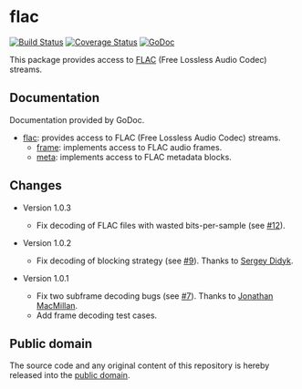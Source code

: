 # flac

[![Build Status](https://travis-ci.org/mewkiz/flac.svg?branch=master)](https://travis-ci.org/mewkiz/flac)
[![Coverage Status](https://img.shields.io/coveralls/mewkiz/flac.svg)](https://coveralls.io/r/mewkiz/flac?branch=master)
[![GoDoc](https://godoc.org/gopkg.in/mewkiz/flac.v1?status.svg)](https://godoc.org/gopkg.in/mewkiz/flac.v1)

This package provides access to [FLAC][1] (Free Lossless Audio Codec) streams.

[1]: http://flac.sourceforge.net/format.html

## Documentation

Documentation provided by GoDoc.

- [flac]: provides access to FLAC (Free Lossless Audio Codec) streams.
    - [frame][flac/frame]: implements access to FLAC audio frames.
    - [meta][flac/meta]: implements access to FLAC metadata blocks.

[flac]: http://godoc.org/gopkg.in/mewkiz/flac.v1
[flac/frame]: http://godoc.org/gopkg.in/mewkiz/flac.v1/frame
[flac/meta]: http://godoc.org/gopkg.in/mewkiz/flac.v1/meta

## Changes

* Version 1.0.3
    - Fix decoding of FLAC files with wasted bits-per-sample (see [#12](https://github.com/mewkiz/flac/issues/12)).

* Version 1.0.2
    - Fix decoding of blocking strategy (see [#9](https://github.com/mewkiz/flac/pull/9)). Thanks to [Sergey Didyk](https://github.com/sdidyk).

* Version 1.0.1
    - Fix two subframe decoding bugs (see [#7](https://github.com/mewkiz/flac/pull/7)). Thanks to [Jonathan MacMillan](https://github.com/perotinus).
    - Add frame decoding test cases.

## Public domain

The source code and any original content of this repository is hereby released into the [public domain].

[public domain]: https://creativecommons.org/publicdomain/zero/1.0/
